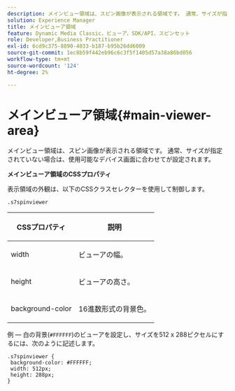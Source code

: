 ```yaml
---
description: メインビュー領域は、スピン画像が表示される領域です。 通常、サイズが指定されていない場合は、使用可能なデバイス画面に合わせてが設定されます。
solution: Experience Manager
title: メインビューア領域
feature: Dynamic Media Classic，ビューア，SDK/API，スピンセット
role: Developer,Business Practitioner
exl-id: 6cd9c375-8890-4033-b187-b95b26dd6009
source-git-commit: 1ec8b59f442eb96c6c3f5f1405d57a38a86bd056
workflow-type: tm+mt
source-wordcount: '124'
ht-degree: 2%

---
```


# メインビューア領域{#main-viewer-area}

メインビュー領域は、スピン画像が表示される領域です。 通常、サイズが指定されていない場合は、使用可能なデバイス画面に合わせてが設定されます。

<!--<a id="section_061E550C1C1D4DB2BD663A898895B38C"></a>-->

**メインビューア領域のCSSプロパティ**

表示領域の外観は、以下のCSSクラスセレクターを使用して制御します。

```
.s7spinviewer
```

<table id="table_94EE3F5BBE4547C0B4943471CEE7EDE4"> 
 <thead> 
  <tr> 
   <th colname="col1" class="entry"> <p> CSSプロパティ </p> </th> 
   <th colname="col2" class="entry"> <p>説明 </p> </th> 
  </tr> 
 </thead>
 <tbody> 
  <tr> 
   <td colname="col1"> <p> <span class="codeph"> width </span> </p> </td> 
   <td colname="col2"> <p>ビューアの幅。 </p> </td> 
  </tr> 
  <tr> 
   <td colname="col1"> <p> <span class="codeph"> height </span> </p> </td> 
   <td colname="col2"> <p>ビューアの高さ。 </p> </td> 
  </tr> 
  <tr> 
   <td colname="col1"> <p> <span class="codeph"> background-color  </span> </p> </td> 
   <td colname="col2"> <p> 16進数形式の背景色。 </p> </td> 
  </tr> 
 </tbody> 
</table>

例 — 白の背景(`#FFFFFF`)のビューアを設定し、サイズを512 x 288ピクセルにするには、次のように記述します。

```
.s7spinviewer { 
 background-color: #FFFFFF; 
 width: 512px; 
 height: 288px;  
}
```
